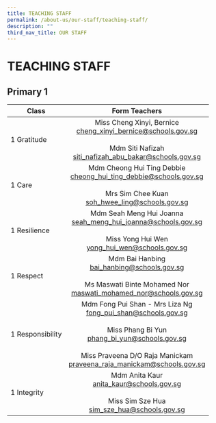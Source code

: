 ```yaml
---
title: TEACHING STAFF
permalink: /about-us/our-staff/teaching-staff/
description: ""
third_nav_title: OUR STAFF
---
```

# TEACHING STAFF

## Primary 1

| Class             |                                                                                              Form Teachers                                                                                               |
|-------------------|:------------------:|
| 1 Gratitude       |                                     Miss Cheng Xinyi, Bernice<br>[cheng\_xinyi\_bernice@schools.gov.sg](mailto:cheng_xinyi_bernice@schools.gov.sg)<br><br>Mdm Siti Nafizah<br>[siti\_nafizah\_abu\_bakar@schools.gov.sg](mailto:siti_nafizah_abu_bakar@schools.gov.sg)                                    |
| 1 Care            |                                       Mdm Cheong Hui Ting Debbie<br>[cheong\_hui\_ting\_debbie@schools.gov.sg](mailto:cheong_hui_ting_debbie@schools.gov.sg)<br><br>Mrs Sim Chee Kuan<br>[soh\_hwee\_ling@schools.gov.sg](mailto:soh_hwee_ling@schools.gov.sg)                                     |
| 1 Resilience      |                                          Mdm Seah Meng Hui Joanna<br>[seah\_meng\_hui\_joanna@schools.gov.sg](mailto:seah_meng_hui_joanna@schools.gov.sg)<br><br>Miss Yong Hui Wen<br>[yong\_hui\_wen@schools.gov.sg](mailto:yong_hui_wen@schools.gov.sg)                                      |
| 1 Respect         |                                          Mdm Bai Hanbing<br>bai_hanbing@schools.gov.sg<br><br>Ms Maswati Binte Mohamed Nor<br>maswati_mohamed_nor@schools.gov.sg                                         |
|  1 Responsibility | Mdm Fong Pui Shan - Mrs Liza Ng<br>fong_pui_shan@schools.gov.sg<br><br>Miss Phang Bi Yun<br>phang_bi_yun@schools.gov.sg<br><br>Miss Praveena D/O Raja Manickam<br>praveena_raja_manickam@schools.gov.sg  |
|     1 Integrity   |                                                    Mdm Anita Kaur<br>anita_kaur@schools.gov.sg<br><br>Miss Sim Sze Hua<br>sim_sze_hua@schools.gov.sg                                                     |